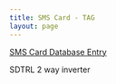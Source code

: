 ```yaml
---
title: SMS Card - TAG
layout: page
---
```



[SMS Card Database Entry](https://static.righto.com/sms/TAG.html)

SDTRL 2 way inverter


